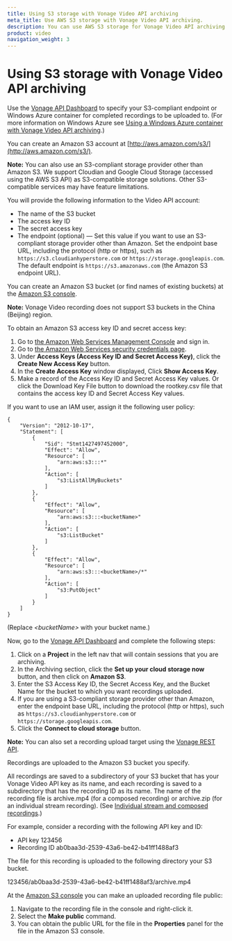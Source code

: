 ```yaml
---
title: Using S3 storage with Vonage Video API archiving
meta_title: Use AWS S3 storage with Vonage Video API archiving.
description: You can use AWS S3 storage for Vonage Video API archiving.
product: video
navigation_weight: 3
---
```


# Using S3 storage with Vonage Video API archiving

Use the [Vonage API Dashboard](https://identity.nexmo.com/login?icid=nexmocustomer_api-developer-adp_nexmodashbdsigin_nav) to specify your S3-compliant endpoint or Windows Azure container for completed recordings to be uploaded to. (For more information on Windows Azure see [Using a Windows Azure container with Vonage Video API archiving](using-azure.html).)

You can create an Amazon S3 account at [http://aws.amazon.com/s3/](http://aws.amazon.com/s3/).

**Note:** You can also use an S3-compliant storage provider other than Amazon S3. We support Cloudian and Google Cloud Storage (accessed using the AWS S3 API) as S3-compatible storage solutions. Other S3-compatible services may have feature limitations.

You will provide the following information to the Video API account:

* The name of the S3 bucket
* The access key ID
* The secret access key
* The endpoint (optional) — Set this value if you want to use an S3-compliant storage provider other than Amazon. Set the endpoint base URL, including the protocol (http or https), such as `https://s3.cloudianhyperstore.com` or `https://storage.googleapis.com`. The default endpoint is `https://s3.amazonaws.com` (the Amazon S3 endpoint URL).

You can create an Amazon S3 bucket (or find names of existing buckets) at the [Amazon S3 console](https://console.aws.amazon.com/s3).

**Note:** Vonage Video recording does not support S3 buckets in the China (Beijing) region.

To obtain an Amazon S3 access key ID and secret access key:

1. Go to [the Amazon Web Services Management Console](http://aws.amazon.com/console/) and sign in.
2. Go to [the Amazon Web Services security credentials page](https://console.aws.amazon.com/iam/home?#security_credential).
3. Under **Access Keys (Access Key ID and Secret Access Key)**, click the **Create New Access Key** button.
4. In the **Create Access Key** window displayed, Click **Show Access Key**.
5. Make a record of the Access Key ID and Secret Access Key values. Or click the Download Key File button to download the rootkey.csv file that contains the access key ID and Secret Access Key values.

If you want to use an IAM user, assign it the following user policy:

    {
        "Version": "2012-10-17",
        "Statement": [
            {
                "Sid": "Stmt1427497452000",
                "Effect": "Allow",
                "Resource": [
                    "arn:aws:s3:::*"
                ],
                "Action": [
                    "s3:ListAllMyBuckets"
                ]
            },
            {
                "Effect": "Allow",
                "Resource": [
                    "arn:aws:s3:::<bucketName>"
                ],
                "Action": [
                    "s3:ListBucket"
                ]
            },
            {
                "Effect": "Allow",
                "Resource": [
                    "arn:aws:s3:::<bucketName>/*"
                ],
                "Action": [
                    "s3:PutObject"
                ]
            }
        ]
    }
    

(Replace _&lt;bucketName&gt;_ with your bucket name.)

Now, go to the [Vonage API Dashboard](https://identity.nexmo.com/login?icid=nexmocustomer_api-developer-adp_nexmodashbdsigin_nav) and complete the following steps:

1.  Click on a **Project** in the left nav that will contain sessions that you are archiving.
2.  In the Archiving section, click the **Set up your cloud storage now** button, and then click on **Amazon S3**.
3.  Enter the S3 Access Key ID, the Secret Access Key, and the Bucket Name for the bucket to which you want recordings uploaded.
4.  If you are using a S3-compliant storage provider other than Amazon, enter the endpoint base URL, including the protocol (http or https), such as `https://s3.cloudianhyperstore.com` or `https://storage.googleapis.com`.
5.  Click the **Connect to cloud storage** button.

**Note:** You can also set a recording upload target using the [Vonage REST API](/developer/rest/#setting-an-amazon-s3-or-windows-azure-archiving-upload-target).

Recordings are uploaded to the Amazon S3 bucket you specify.

All recordings are saved to a subdirectory of your S3 bucket that has your Vonage Video API key as its name, and each recording is saved to a subdirectory that has the recording ID as its name. The name of the recording file is archive.mp4 (for a composed recording) or archive.zip (for an individual stream recording). (See [Individual stream and composed recordings](recording#individual-stream-and-composed-recordings).)

For example, consider a recording with the following API key and ID:

* API key 123456
* Recording ID ab0baa3d-2539-43a6-be42-b41ff1488af3

The file for this recording is uploaded to the following directory your S3 bucket.

123456/ab0baa3d-2539-43a6-be42-b41ff1488af3/archive.mp4

At the [Amazon S3 console](https://console.aws.amazon.com/s3) you can make an uploaded recording file public: 

1. Navigate to the recording file in the console and right-click it. 
2. Select the **Make public** command. 
3. You can obtain the public URL for the file in the **Properties** panel for the file in the Amazon S3 console.